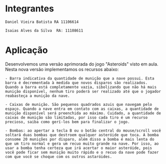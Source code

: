 # Integrantes

    Daniel Vieira Batista RA 11106614

    Isaias Alves da Silva  RA: 11108611
  
# Aplicação

  Desenvolvemos uma versão aprimorada do jogo "Asteroids" visto em aula. Nesta nova versão implementamos os recursos abaixo: 
	
	
    - Barra indicativa da quantidade de munição que a nave possui. Esta barra é decrementada à medida que novos disparos são realizados. Quando a barra está completamente vazia, sibolizando que não há mais munição disponível, nenhum tiro poderá ser realizado até que o jogador reabasteça a munição da nave.
		
    - Caixas de munição. São pequenos quadrados azuis que navegam pelo espaço. Quando a nave entra em contato com as caixas, a quantidade de munição disponível será preenchida ao máximo. Cuidado, a quantidade de caixas de munição são limitadas, por isso cada tiro é um recurso precioso, saiba como gerí-los bem para finalizar o jogo.

    - Bombas: ao apertar a tecla B ou o botão central do mouse/scroll você soltará duas bombas que destroem qualquer asteróide que toca. A bomba consome 20 munições por disparo, além disso a bomba é mais lenta do que um tiro normal e gera um recuo muito grande na nave. Por isso, ao usar a bomba tenha certeza que irá acertar o maior asteróide, pois você pode ficar sem munição muito rápido e o recuo da nave pode fazer com que você se choque com os outros astaróides.
